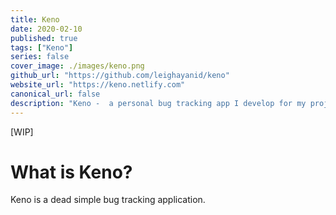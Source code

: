 ```yaml
---
title: Keno
date: 2020-02-10
published: true
tags: ["Keno"]
series: false
cover_image: ./images/keno.png
github_url: "https://github.com/leighayanid/keno"
website_url: "https://keno.netlify.com"
canonical_url: false
description: "Keno -  a personal bug tracking app I develop for my projects and soon-to-be projects. "
---
```


[WIP]

# What is Keno?

Keno is a dead simple bug tracking application.

